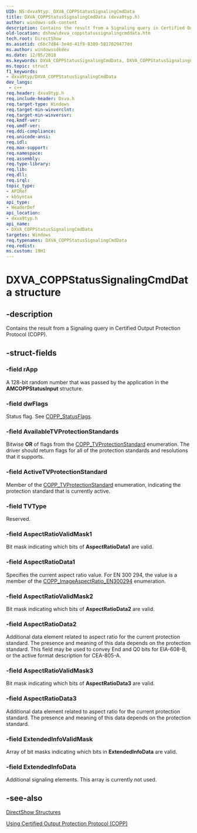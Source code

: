 ```yaml
---
UID: NS:dxva9typ._DXVA_COPPStatusSignalingCmdData
title: DXVA_COPPStatusSignalingCmdData (dxva9typ.h)
author: windows-sdk-content
description: Contains the result from a Signaling query in Certified Output Protection Protocol (COPP).
old-location: dshow\dxva_coppstatussignalingcmddata.htm
tech.root: DirectShow
ms.assetid: c6bc7d84-3e4d-41f9-8309-5817029477dd
ms.author: windowssdkdev
ms.date: 12/05/2018
ms.keywords: DXVA_COPPStatusSignalingCmdData, DXVA_COPPStatusSignalingCmdData structure [DirectShow], DXVA_COPPStatusSignalingCmdDataStructure, _DXVA_COPPStatusSignalingCmdData, dshow.dxva_coppstatussignalingcmddata, dxva9typ/DXVA_COPPStatusSignalingCmdData
ms.topic: struct
f1_keywords:
- dxva9typ/DXVA_COPPStatusSignalingCmdData
dev_langs:
 - c++
req.header: dxva9typ.h
req.include-header: Dxva.h
req.target-type: Windows
req.target-min-winverclnt: 
req.target-min-winversvr: 
req.kmdf-ver: 
req.umdf-ver: 
req.ddi-compliance: 
req.unicode-ansi: 
req.idl: 
req.max-support: 
req.namespace: 
req.assembly: 
req.type-library: 
req.lib: 
req.dll: 
req.irql: 
topic_type:
- APIRef
- kbSyntax
api_type:
- HeaderDef
api_location:
- dxva9typ.h
api_name:
- DXVA_COPPStatusSignalingCmdData
targetos: Windows
req.typenames: DXVA_COPPStatusSignalingCmdData
req.redist: 
ms.custom: 19H1
---
```


# DXVA_COPPStatusSignalingCmdData structure


## -description



Contains the result from a Signaling query in Certified Output Protection Protocol (COPP).




## -struct-fields




### -field rApp

A 128-bit random number that was passed by the application in the <b>AMCOPPStatusInput</b> structure.


### -field dwFlags

Status flag. See <a href="https://docs.microsoft.com/windows/desktop/api/dxva9typ/ne-dxva9typ-copp_statusflags">COPP_StatusFlags</a>.


### -field AvailableTVProtectionStandards

Bitwise <b>OR</b> of flags from the <a href="https://docs.microsoft.com/windows/desktop/api/dxva9typ/ne-dxva9typ-copp_tvprotectionstandard">COPP_TVProtectionStandard</a> enumeration. The driver should return flags for all of the protection standards and resolutions that it supports.


### -field ActiveTVProtectionStandard

Member of the <a href="https://docs.microsoft.com/windows/desktop/api/dxva9typ/ne-dxva9typ-copp_tvprotectionstandard">COPP_TVProtectionStandard</a> enumeration, indicating the protection standard that is currently active.


### -field TVType

Reserved.


### -field AspectRatioValidMask1

Bit mask indicating which bits of <b>AspectRatioData1</b> are valid.


### -field AspectRatioData1

Specifies the current aspect ratio value. For EN 300 294, the value is a member of the <a href="https://docs.microsoft.com/windows/desktop/api/dxva9typ/ne-dxva9typ-copp_imageaspectratio_en300294">COPP_ImageAspectRatio_EN300294</a> enumeration.


### -field AspectRatioValidMask2

Bit mask indicating which bits of <b>AspectRatioData2</b> are valid.


### -field AspectRatioData2

Additional data element related to aspect ratio for the current protection standard. The presence and meaning of this data depends on the protection standard. This field may be used to convey End and Q0 bits for EIA-608-B, or the active format description for CEA-805-A.


### -field AspectRatioValidMask3

Bit mask indicating which bits of <b>AspectRatioData3</b> are valid.


### -field AspectRatioData3

Additional data element related to aspect ratio for the current protection standard. The presence and meaning of this data depends on the protection standard.


### -field ExtendedInfoValidMask

Array of bit masks indicating which bits in <b>ExtendedInfoData</b> are valid.


### -field ExtendedInfoData

Additional signaling elements. This array is currently not used.


## -see-also




<a href="https://docs.microsoft.com/windows/desktop/DirectShow/directshow-structures">DirectShow Structures</a>



<a href="https://docs.microsoft.com/windows/desktop/DirectShow/using-certified-output-protection-protocol--copp">Using Certified Output Protection Protocol (COPP)</a>
 

 


